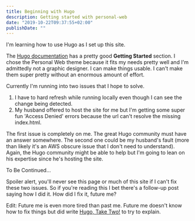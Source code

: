 ```yaml
---
title: Beginning with Hugo
description: Getting started with personal-web
date: "2019-10-22T09:37:55+02:00"
publishDate: ""
---
```


I'm learning how to use Hugo as I set up this site.

<!--more-->

The [Hugo documentation](https://gohugo.io/documentation/ "Hugo documentation") has a pretty good **Getting Started** section. I chose the Personal Web theme because it fits my needs pretty well and I'm admittedly not a graphic designer. I can make things usable. I can't make them super pretty without an enormous amount of effort.

Currently I'm running into two issues that I hope to solve.

1. I have to hard refresh while running locally even though I can see the change being detected.
2. My husband offered to host the site for me but I'm getting some super fun 'Access Denied' errors because the url can't resolve the missing index.html.

The first issue is completely on me. The great Hugo community must have an answer somewhere. The second one could be my husband's fault (more than likely it's an AWS obscure issue that I don't need to understand). Again, the Hugo community might be able to help but I'm going to lean on his expertise since he's hosting the site. 

To Be Continued...

Spoiler alert, you'll never see this page or much of this site if I can't fix these two issues. So if you're reading this I bet there's a follow-up post saying how I did it. How did I fix it, future me? 

Edit: Future me is even more tired than past me. Future me doesn't know how to fix things but did write [Hugo, Take Two!](/post/hugo-take-two/index.html) to try to explain.